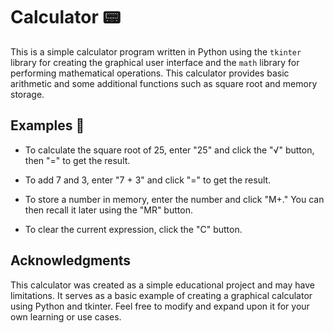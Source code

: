 ﻿# Calculator 📟

This is a simple calculator program written in Python using the `tkinter` library for creating the graphical user interface and the `math` library for performing mathematical operations. This calculator provides basic arithmetic and some additional functions such as square root and memory storage.

## Examples 📓

- To calculate the square root of 25, enter "25" and click the "√" button, then "=" to get the result.

- To add 7 and 3, enter "7 + 3" and click "=" to get the result.

- To store a number in memory, enter the number and click "M+." You can then recall it later using the "MR" button.

- To clear the current expression, click the "C" button.

 ## Acknowledgments
 This calculator was created as a simple educational project and may have limitations. It serves as a basic example of creating a graphical calculator using Python and tkinter. Feel free to modify and expand upon it for your own learning or use cases.
